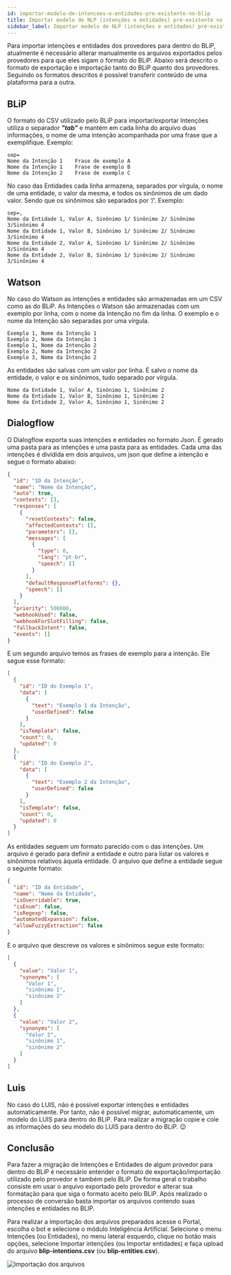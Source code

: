 ```yaml
---
id: importar-modelo-de-intencoes-e-entidades-pre-existente-no-blip
title: Importar modelo de NLP (intenções e entidades) pré-existente no BLiP
sidebar_label: Importar modelo de NLP (intenções e entidades) pré-existente no BLiP
---
```


Para importar intenções e entidades dos provedores para dentro do BLiP, atualmente é necessário alterar manualmente os arquivos exportados pelos provedores para que eles sigam o formato do BLiP. Abaixo será descrito o formato de exportação e importação tanto do BLiP quanto dos provedores. Seguindo os formatos descritos é possível transferir conteúdo de uma plataforma para a outra.

## BLiP

O formato do CSV utilizado pelo BLiP para importar/exportar Intenções utiliza o separador ***"tab"*** e mantém em cada linha do arquivo duas informações, o nome de uma intenção acompanhada por uma frase que a exemplifique. Exemplo:

```text
sep=  
Nome da Intenção 1    Frase de exemplo A  
Nome da Intenção 1    Frase de exemplo B  
Nome da Intenção 2    Frase de exemplo C
```

No caso das Entidades cada linha armazena, separados por vírgula, o nome de uma entidade, o valor da mesma, e todos os sinônimos de um dado valor. Sendo que os sinônimos são separados por ‘/’. Exemplo:

```text
sep=,  
Nome da Entidade 1, Valor A, Sinônimo 1/ Sinônimo 2/ Sinônimo 3/Sinônimo 4  
Nome da Entidade 1, Valor B, Sinônimo 1/ Sinônimo 2/ Sinônimo 3/Sinônimo 4  
Nome da Entidade 2, Valor A, Sinônimo 1/ Sinônimo 2/ Sinônimo 3/Sinônimo 4  
Nome da Entidade 2, Valor B, Sinônimo 1/ Sinônimo 2/ Sinônimo 3/Sinônimo 4  
```

## Watson

No caso do Watson as intenções e entidades são armazenadas em um CSV como as do BLiP. As Intenções o Watson são armazenadas com um exemplo por linha, com o nome da Intenção no fim da linha. O exemplo e o nome da Intenção são separadas por uma vírgula. 

```text
Exemplo 1, Nome da Intenção 1  
Exemplo 2, Nome da Intenção 1  
Exemplo 1, Nome da Intenção 2  
Exemplo 2, Nome da Intenção 2  
Exemplo 3, Nome da Intenção 2  
```

As entidades são salvas com um valor por linha. É salvo o nome da entidade, o valor e os sinônimos, tudo separado por vírgula.

```text
Nome da Entidade 1, Valor A, Sinônimo 1, Sinônimo 2  
Nome da Entidade 1, Valor B, Sinônimo 1, Sinônimo 2  
Nome da Entidade 2, Valor A, Sinônimo 1, Sinônimo 2  
```

## Dialogflow 

O Dialogflow exporta suas intenções e entidades no formato Json. É gerado uma pasta para as intenções e uma pasta para as entidades. Cada uma das intenções é dividida em dois arquivos, um json que define a intenção e segue o formato abaixo:

```json
{
  "id": "ID da Intenção",
  "name": "Nome da Intenção",
  "auto": true,
  "contexts": [],
  "responses": [
    {
      "resetContexts": false,
      "affectedContexts": [],
      "parameters": [],
      "messages": [
        {
          "type": 0,
          "lang": "pt-br",
          "speech": []
        }
      ],
      "defaultResponsePlatforms": {},
      "speech": []
    }
  ],
  "priority": 500000,
  "webhookUsed": false,
  "webhookForSlotFilling": false,
  "fallbackIntent": false,
  "events": []
}
```

E um segundo arquivo temos as frases de exemplo para a intenção. Ele segue esse formato:

```json
[
  {
    "id": "ID do Exemplo 1",
    "data": [
      {
        "text": "Exemplo 1 da Intenção",
        "userDefined": false
      }
    ],
    "isTemplate": false,
    "count": 0,
    "updated": 0
  },
  {
    "id": "ID do Exemplo 2",
    "data": [
      {
        "text": "Exemplo 2 da Intenção",
        "userDefined": false
      }
    ],
    "isTemplate": false,
    "count": 0,
    "updated": 0
  }
]
```

As entidades seguem um formato parecido com o das intenções. Um arquivo é gerado para definir a entidade e outro para listar os valores e sinônimos relativos àquela entidade. O arquivo que define a entidade segue o seguinte formato:

```json
{
  "id": "ID da Entidade",
  "name": "Nome da Entidade",
  "isOverridable": true,
  "isEnum": false,
  "isRegexp": false,
  "automatedExpansion": false,
  "allowFuzzyExtraction": false
}
```

E o arquivo que descreve os valores e sinônimos segue este formato:

```json
[
  {
    "value": "Valor 1",
    "synonyms": [
      "Valor 1",
      "sinônimo 1",
      "sinônimo 2"
    ]
  },
  {
    "value": "Valor 2",
    "synonyms": [
      "Valor 2",
      "sinônimo 1",
      "sinônimo 2"
    ]
  }
]
```

## Luis

No caso do LUIS, não é possível exportar intenções e entidades automaticamente. Por tanto, não é possível migrar, automaticamente, um modelo do LUIS para dentro do BLiP. Para realizar a migração copie e cole as informações do seu modelo do LUIS para dentro do BLiP. 😉

## Conclusão

Para fazer a migração de Intenções e Entidades de algum provedor para dentro do BLiP é necessário entender o formato de exportação/importação utilizado pelo provedor e também pelo BLiP. De forma geral o trabalho consiste em usar o arquivo exportado pelo provedor e alterar sua formatação para que siga o formato aceito pelo BLiP. Após realizado o processo de conversão basta importar os arquivos contendo suas intenções e entidades no BLIP.

Para realizar a importação dos arquivos preparados acesse o Portal, escolha o bot e selecione o módulo Inteligência Artificial. Selecione o menu Intenções (ou Entidades), no menu lateral esquerdo, clique no botão mais opções, selecione Importar intenções (ou Importar entidades) e faça upload do arquivo **blip-intentions.csv** (ou **blip-entities.csv**).

![Importação dos arquivos](/img/ai/nlp/nlp-importar-modelo-de-intencoes-e-entidades-pre-existente-no-blip-1.png)


<!-- Rating frame -->
<script type="text/javascript" src="/scripts/rating.js"/>